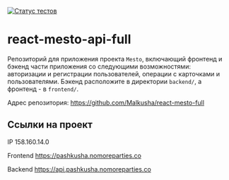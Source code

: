 [![Статус тестов](../../actions/workflows/tests.yml/badge.svg)](../../actions/workflows/tests.yml)

# react-mesto-api-full
Репозиторий для приложения проекта `Mesto`, включающий фронтенд и бэкенд части приложения со следующими возможностями: авторизации и регистрации пользователей, операции с карточками и пользователями. Бэкенд расположите в директории `backend/`, а фронтенд - в `frontend/`. 



Адрес репозитория: https://github.com/Malkusha/react-mesto-full

## Ссылки на проект

IP 158.160.14.0

Frontend https://pashkusha.nomoreparties.co

Backend https://api.pashkusha.nomoreparties.co
